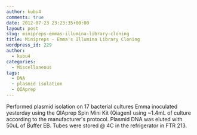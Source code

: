 ```yaml
---
author: kubu4
comments: true
date: 2012-07-23 23:23:35+00:00
layout: post
slug: minipreps-emmas-illumina-library-cloning
title: Minipreps - Emma's Illumina Library Cloning
wordpress_id: 229
author:
  - kubu4
categories:
  - Miscellaneous
tags:
  - DNA
  - plasmid isolation
  - QIAprep
---
```


Performed plasmid isolation on 17 bacterial cultures Emma inoculated yesterday using the QIAprep Spin Mini Kit (Qiagen) using ~1.4mL of culture according to the manufacturer's protocol. Plasmid DNA was eluted with 50uL of Buffer EB. Tubes were stored @ 4C in the refrigerator in FTR 213.
